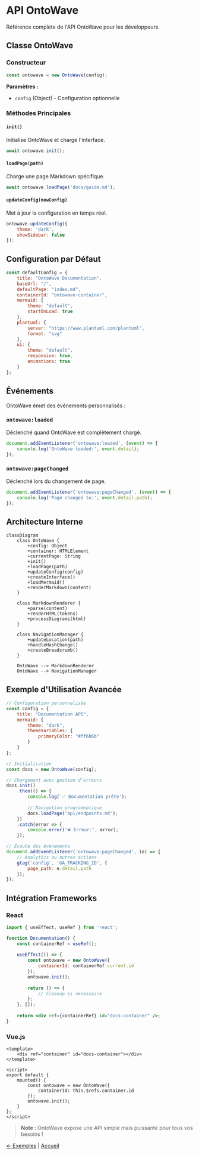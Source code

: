 # API OntoWave

Référence complète de l'API OntoWave pour les développeurs.

## Classe OntoWave

### Constructeur

```javascript
const ontowave = new OntoWave(config);
```

**Paramètres :**
- `config` (Object) - Configuration optionnelle

### Méthodes Principales

#### `init()`
Initialise OntoWave et charge l'interface.

```javascript
await ontowave.init();
```

#### `loadPage(path)`
Charge une page Markdown spécifique.

```javascript
await ontowave.loadPage('docs/guide.md');
```

#### `updateConfig(newConfig)`
Met à jour la configuration en temps réel.

```javascript
ontowave.updateConfig({
    theme: 'dark',
    showSidebar: false
});
```

## Configuration par Défaut

```javascript
const defaultConfig = {
    title: "OntoWave Documentation",
    baseUrl: "/",
    defaultPage: "index.md",
    containerId: "ontowave-container",
    mermaid: {
        theme: "default",
        startOnLoad: true
    },
    plantuml: {
        server: "https://www.plantuml.com/plantuml",
        format: "svg"
    },
    ui: {
        theme: "default",
        responsive: true,
        animations: true
    }
};
```

## Événements

OntoWave émet des événements personnalisés :

### `ontowave:loaded`
Déclenché quand OntoWave est complètement chargé.

```javascript
document.addEventListener('ontowave:loaded', (event) => {
    console.log('OntoWave loaded:', event.detail);
});
```

### `ontowave:pageChanged`
Déclenché lors du changement de page.

```javascript
document.addEventListener('ontowave:pageChanged', (event) => {
    console.log('Page changed to:', event.detail.path);
});
```

## Architecture Interne

```mermaid
classDiagram
    class OntoWave {
        +config: Object
        +container: HTMLElement
        +currentPage: String
        +init()
        +loadPage(path)
        +updateConfig(config)
        +createInterface()
        +loadMermaid()
        +renderMarkdown(content)
    }
    
    class MarkdownRenderer {
        +parse(content)
        +renderHTML(tokens)
        +processDiagrams(html)
    }
    
    class NavigationManager {
        +updateLocation(path)
        +handleHashChange()
        +createBreadcrumb()
    }
    
    OntoWave --> MarkdownRenderer
    OntoWave --> NavigationManager
```

## Exemple d'Utilisation Avancée

```javascript
// Configuration personnalisée
const config = {
    title: "Documentation API",
    mermaid: {
        theme: "dark",
        themeVariables: {
            primaryColor: "#ff6b6b"
        }
    }
};

// Initialisation
const docs = new OntoWave(config);

// Chargement avec gestion d'erreurs
docs.init()
    .then(() => {
        console.log('✅ Documentation prête');
        
        // Navigation programmatique
        docs.loadPage('api/endpoints.md');
    })
    .catch(error => {
        console.error('❌ Erreur:', error);
    });

// Écoute des événements
document.addEventListener('ontowave:pageChanged', (e) => {
    // Analytics ou autres actions
    gtag('config', 'GA_TRACKING_ID', {
        page_path: e.detail.path
    });
});
```

## Intégration Frameworks

### React
```jsx
import { useEffect, useRef } from 'react';

function Documentation() {
    const containerRef = useRef();
    
    useEffect(() => {
        const ontowave = new OntoWave({
            containerId: containerRef.current.id
        });
        ontowave.init();
        
        return () => {
            // Cleanup si nécessaire
        };
    }, []);
    
    return <div ref={containerRef} id="docs-container" />;
}
```

### Vue.js
```vue
<template>
    <div ref="container" id="docs-container"></div>
</template>

<script>
export default {
    mounted() {
        const ontowave = new OntoWave({
            containerId: this.$refs.container.id
        });
        ontowave.init();
    }
};
</script>
```

> **Note :** OntoWave expose une API simple mais puissante pour tous vos besoins !

[← Exemples](examples.md) | [Accueil](index.md)
